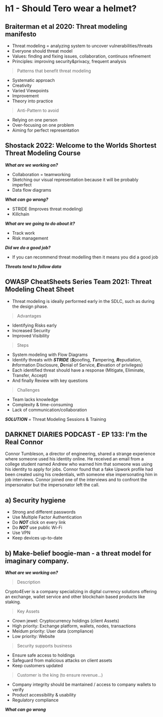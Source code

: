 # h1 - Should Tero wear a helmet?

## Braiterman et al 2020: Threat modeling manifesto

- Threat modeling = analyzing system to uncover vulnerabilities/threats
- Everyone should threat model
- Values: finding and fixing issues, collaboration, continuos refinement
- Principles: improving security&privacy, frequent analysis
  
>	Patterns that benefit threat modeling

  - Systematic approach
  - Creativity
  - Varied Viewpoints
  - Improvement
  - Theory into practice

>	Anti-Pattern to avoid

  - Relying on one person
  - Over-focusing on one problem
  - Aiming for perfect representation

## Shostack 2022: Welcome to the Worlds Shortest Threat Modeling Course
***What are we working on?***

- Collaboration = teamworking
- Sketching our visual representation because it will be probably imperfect
- Data flow diagrams

***What can go wrong?***

-	STRIDE (Improves threat modeling)
-	Killchain

***What are we going to do about it?***

- Track work
- Risk management

***Did we do a good job?***

- If you can recommend threat modelling then it means you did a good job

***Threats tend to follow data***

## OWASP CheatSheets Series Team 2021: Threat Modeling Cheat Sheet

- Threat modeling is ideally performed early in the SDLC, such as during the design phase.

> Advantages
  - Identifying Risks early
  - Increased Security
  - Improved Visibility

> Steps
  - System modeling with Flow Diagrams
  - Identify threats with ***STRIDE*** (***S***poofing, ***T***ampering, ***R***epudiation, ***I***nformation Disclosure, ***D***enial of Service, ***E***levation of privileges)
  - Each identified threat should have a response (Mitigate, Eliminate, Transfer, Accept)
  - And finally Review with key questions

> Challenges
  - Team lacks knowledge
  - Complexity & time-consuming
  - Lack of communication/collaboration

***SOLUTION*** = Threat Modeling Sessions & Training

## DARKNET DIARIES PODCAST - EP 133: I'm the Real Connor
Connor Tumbleson, a director of engineering, shared a strange experience where someone used his identity online. He received an email from a college student named Andrew who warned him that someone was using his identity to apply for jobs. Connor found that a fake Upwork profile had been created using his credentials, with someone else impersonating him in job interviews. Connor joined one of the interviews and to confront the impersonator but the impersonator left the call.

## a) Security hygiene
- Strong and different passwords
- Use Multiple Factor Authentication
- Do ***NOT*** click on every link
- Do ***NOT*** use public Wi-Fi
- Use VPN
- Keep devices up-to-date

## b) Make-belief boogie-man - a threat model for imaginary company.
***What are we working on?***
> Description

Crypto4Ever is a company specializing in digital currency solutions offering an exchange, wallet service and other blockchain based products like staking.

> Key Assets
- Crown jewel: Cryptocurrency holdings (client Assets)
- High priority: Exchange platform, wallets, nodes, transactions
- Meidum priority: User data (compliance)
- Low priority: Website

> Security supports business
- Ensure safe access to holdings
- Safeguard from malicious attacks on client assets
- Keep customers updated

> Customer is the king (to ensure revenue...)
- Company integrity should be mantained / access to company wallets to verify
- Product accessibility & usability
- Regulatory compliance

***What can go wrong***
